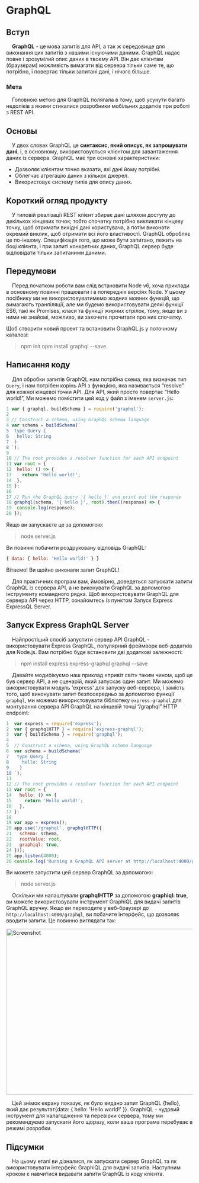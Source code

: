 # GraphQL


## Вступ

&#160;&#160;&#160;&#160;**GraphQL** - це мова запитів для API, а так ж середовище для виконання цих запитів з нашими існуючими даними. 
GraphQL надає повне і зрозумілий опис даних в твоєму API. Він дає клієнтам (браузерам) можливість вимагати від сервера тільки саме те, 
що потрібно, і повертає тільки запитані дані, і нічого більше.

### Мета

&#160;&#160;&#160;&#160;Головною метою для GraphQL полягала в тому, 
щоб усунути багато недоліків з якими стикалися розробники мобільних додатків при роботі з REST API.

## Основы
&#160;&#160;&#160;&#160;У двох словах GraphQL це **синтаксис, який описує, як запрошувати дані**, і, в основному, використовується клієнтом для завантаження даних із сервера. GraphQL має три основні характеристики:

- Дозволяє клієнтам точно вказати, які дані йому потрібні.
- Облегчає агрегацію даних з кількох джерел.
- Використовує систему типів для опису даних.

## Короткий огляд продукту

&#160;&#160;&#160;&#160;У типовій реалізації REST клієнт збирає дані шляхом доступу до декількох кінцевих точок; тобто спочатку потрібно викликати кінцеву точку, щоб отримати вихідні дані користувача, а потім виконати окремий виклик, щоб отримати всі його властивості. GraphQL обробляє це по-іншому. Специфікація того, що може бути запитано, лежить на боці клієнта, і при запиті конкретних даних, GraphQL сервер буде відповідати тільки запитаними даними.

## Передумови
&#160;&#160;&#160;&#160;Перед початком роботи вам слід встановити Node v6, хоча приклади в основному повинні працювати і в попередніх версіях Node. У цьому посібнику ми не використовуватимемо жодних мовних функцій, що вимагають транпіляції, але ми будемо використовувати деякі функції ES6, такі як Promises, класи та функції жирних стрілок, тому, якщо ви з ними не знайомі, можливо, ви захочете прочитати про них спочатку.

Щоб створити новий проект та встановити GraphQL.js у поточному каталозі:

>npm init
>npm install graphql --save

## Написання коду 
&#160;&#160;&#160;&#160;Для обробки запитів GraphQL нам потрібна схема, яка визначає тип `Query`, і нам потрібен корінь API з функцією, яка називається “resolve” для кожної кінцевої точки API. Для API, який просто повертає “Hello world!”, Ми можемо помістити цей код у файл з іменем `server.js`:

```js
1 var { graphql, buildSchema } = require('graphql');
2  
3 // Construct a schema, using GraphQL schema language
4 var schema = buildSchema(`
5  type Query {
6   hello: String
7  }
8 `);
9  
10 // The root provides a resolver function for each API endpoint
11 var root = {
12  hello: () => {
13    return 'Hello world!';
14  },
15 };
16 
17 // Run the GraphQL query '{ hello }' and print out the response
18 graphql(schema, '{ hello }', root).then((response) => {
19  console.log(response);
20 });
```

Якщо ви запускаєте це за допомогою:
>node server.js

Ви повинні побачити роздруковану відповідь GraphQL:
```js
{ data: { hello: 'Hello world!' } }
```

Вітаємо! Ви щойно виконали запит GraphQL!

&#160;&#160;&#160;&#160;Для практичних програм вам, ймовірно, доведеться запускати запити GraphQL із сервера API, а не виконувати GraphQL за допомогою інструменту командного рядка. Щоб використовувати GraphQL для сервера API через HTTP, ознайомтесь із пунктом Запуск Express ExpressQL Server.

## Запуск Express GraphQL Server
&#160;&#160;&#160;&#160;Найпростіший спосіб запустити сервер API GraphQL - використовувати Express GraphQL, популярний фреймворк веб-додатків для Node.js. Вам потрібно буде встановити дві додаткові залежності:

>npm install express express-graphql graphql --save

&#160;&#160;&#160;&#160;Давайте модифікуємо наш приклад «привіт світ» таким чином, щоб це був сервер API, а не сценарій, який запускає один запит. Ми можемо використовувати модуль 'express' для запуску веб-сервера, і замість того, щоб виконувати запит безпосередньо за допомогою функції `graphql`, ми можемо використовувати бібліотеку `express-graphql` для монтування сервера API GraphQL на кінцевій точці “/graphql” HTTP endpoint:

```js
1  var express = require('express');
2  var { graphqlHTTP } = require('express-graphql');
3  var { buildSchema } = require('graphql');
4 
5  // Construct a schema, using GraphQL schema language
6  var schema = buildSchema(`
7   type Query {
8     hello: String
9    }
10 `);
11
12 // The root provides a resolver function for each API endpoint
13 var root = {
14   hello: () => {
15     return 'Hello world!';
16   },
17 };
18 
19 var app = express();
20 app.use('/graphql', graphqlHTTP({
21   schema: schema,
22   rootValue: root,
23   graphiql: true,
24 }));
25 app.listen(4000);
26 console.log('Running a GraphQL API server at http://localhost:4000/graphql');
```

Ви можете запустити цей сервер GraphQL за допомогою:
>node server.js

&#160;&#160;&#160;&#160;Оскільки ми налаштували **graphqlHTTP** за допомогою **graphiql: true**, ви можете використовувати інструмент GraphiQL для видачі запитів GraphQL вручну. Якщо ви переходите у веб-браузері до `http://localhost:4000/graphql`, ви побачите інтерфейс, що дозволяє вводити запити. Це повинно виглядати так:

<img src="https://i2.paste.pics/cf62de69ab84a8efea01aee00db6ff2d.png" width="810" height="448" alt="Screenshot">

&#160;&#160;&#160;&#160;Цей знімок екрану показує, як було видано запит GraphQL {hello}, який дає результат{data: { hello: 'Hello world!' }}. GraphiQL - чудовий інструмент для налагодження та перевірки сервера, тому ми рекомендуємо запускати його щоразу, коли ваша програма перебуває в режимі розробки.

## Підсумки
&#160;&#160;&#160;&#160;На цьому етапі ви дізналися, як запускати сервер GraphQL та як використовувати інтерфейс GraphiQL для видачі запитів. Наступним кроком є навчитися видавати запити GraphQL із коду клієнта.
